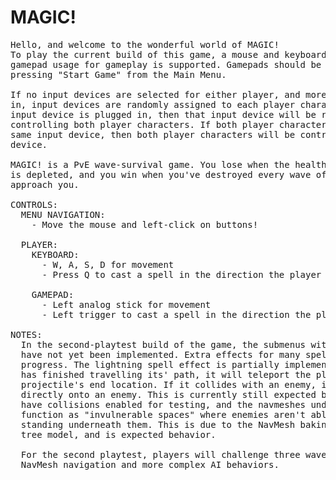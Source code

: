 # MAGIC!
<pre>
Hello, and welcome to the wonderful world of MAGIC!
To play the current build of this game, a mouse and keyboard are required, but
gamepad usage for gameplay is supported. Gamepads should be plugged in before
pressing "Start Game" from the Main Menu.

If no input devices are selected for either player, and more than one is plugged
in, input devices are randomly assigned to each player character. If only one
input device is plugged in, then that input device will be responsible for
controlling both player characters. If both player characters are assigned the
same input device, then both player characters will be controlled by that input
device.

MAGIC! is a PvE wave-survival game. You lose when the health of both player characters
is depleted, and you win when you've destroyed every wave of enemies that dares to
approach you.

CONTROLS:
  MENU NAVIGATION:
    - Move the mouse and left-click on buttons!
    
  PLAYER:
    KEYBOARD:
      - W, A, S, D for movement
      - Press Q to cast a spell in the direction the player is facing
      
    GAMEPAD:
      - Left analog stick for movement
      - Left trigger to cast a spell in the direction the player is facing
    
NOTES:
  In the second-playtest build of the game, the submenus within the Options menu
  have not yet been implemented. Extra effects for many spells are still a work in
  progress. The lightning spell effect is partially implemented, when the projectile
  has finished travelling its' path, it will teleport the player who casted it to the
  projectile's end location. If it collides with an enemy, it will teleport the player
  directly onto an enemy. This is currently still expected behavior. Trees still don't
  have collisions enabled for testing, and the navmeshes underneath pine trees currently
  function as "invulnerable spaces" where enemies aren't able to find a path to players
  standing underneath them. This is due to the NavMesh baking being upset by the pine
  tree model, and is expected behavior.
  
  For the second playtest, players will challenge three waves of enemies which implement
  NavMesh navigation and more complex AI behaviors.
</pre>
